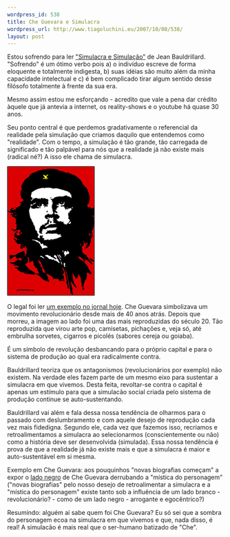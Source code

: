 ```yaml
--- 
wordpress_id: 538
title: Che Guevara e Simulacra
wordpress_url: http://www.tiagoluchini.eu/2007/10/08/538/
layout: post
---
```

Estou sofrendo para ler <a href="http://www.amazon.com/Simulacra-Simulation-Body-Theory-Materialism/dp/0472065211/ref=pd_bbs_sr_1/103-3818994-3771003?ie=UTF8&amp;s=books&amp;qid=1191830622&amp;sr=8-1" target="_blank">"Simulacra e Simulação"</a> de Jean Bauldrillard. "Sofrendo" é um ótimo verbo pois a) o indivíduo escreve de forma eloquente e totalmente indigesta, b) suas idéias são muito além da minha capacidade intelectual e c) é bem complicado tirar algum sentido desse filósofo totalmente à frente da sua era.

Mesmo assim estou me esforçando - acredito que vale a pena dar crédito àquele que já antevia a internet, os reality-shows e o youtube há quase 30 anos.

Seu ponto central é que perdemos gradativamente o referencial da realidade pela simulação que criamos daquilo que entendemos como "realidade". Com o tempo, a simulação é tão grande, tão carregada de significado e tão palpável para nós que a realidade já não existe mais (radical né?) A isso ele chama de simulacra.

![che](/wp-content/uploads/2007/10/cheguevara.jpg)

O legal foi ler <a href="http://josiasdesouza.folha.blog.uol.com.br/arch2007-10-07_2007-10-13.html#2007_10-08_01_05_45-10045644-0" target="_blank">um exemplo no jornal hoje</a>. Che Guevara simbolizava um movimento revolucionário desde mais de 40 anos atrás. Depois que morreu, a imagem ao lado foi uma das mais reproduzidas do século 20. Tão reproduzida que virou arte pop, camisetas, pichações e, veja só, até embrulha sorvetes, cigarros e picolés (sabores cereja ou goiaba).

É um símbolo de revolução desbancando para o próprio capital e para o sistema de produção ao qual era radicalmente contra.

Bauldrillard teoriza que os antagonismos (revolucionários por exemplo) não existem. Na verdade eles fazem parte de um mesmo eixo para sustentar a simulacra em que vivemos. Desta feita, revoltar-se contra o capital é apenas um estímulo para que a simulacão social criada pelo sistema de produção continue se auto-sustentando.

Bauldrillard vai além e fala dessa nossa tendência de olharmos para o passado com deslumbramento e com aquele desejo de reprodução cada vez mais fidedigna. Segundo ele, cada vez que fazemos isso, recriamos e retroalimentamos a simulacra ao selecionarmos (conscientemente ou não) como a história deve ser desenvolvida (simulada). Essa nossa tendência é prova de que a realidade já não existe mais e que a simulacra é maior e auto-sustentável em si mesma.

Exemplo em Che Guevara: aos pouquinhos "novas biografias começam" a expor o <a href="http://www.bbc.co.uk/portuguese/reporterbbc/story/2007/10/071005_che_despota_cg.shtml" target="_blank">lado negro</a> de Che Guevara derrubando a "mística do personagem" ("novas biografias" pelo nosso desejo de retroalimentar a simulacra e a "mística do personagem" existe tanto sob a influência de um lado branco - revolucionário? - como de um lado negro - arrogante e egocêntrico?)

Resumindo: alguém aí sabe quem foi Che Guevara? Eu só sei que a sombra do personagem ecoa na simulacra em que vivemos e que, nada disso, é real! A simulacão é mais real que o ser-humano batizado de "Che".
